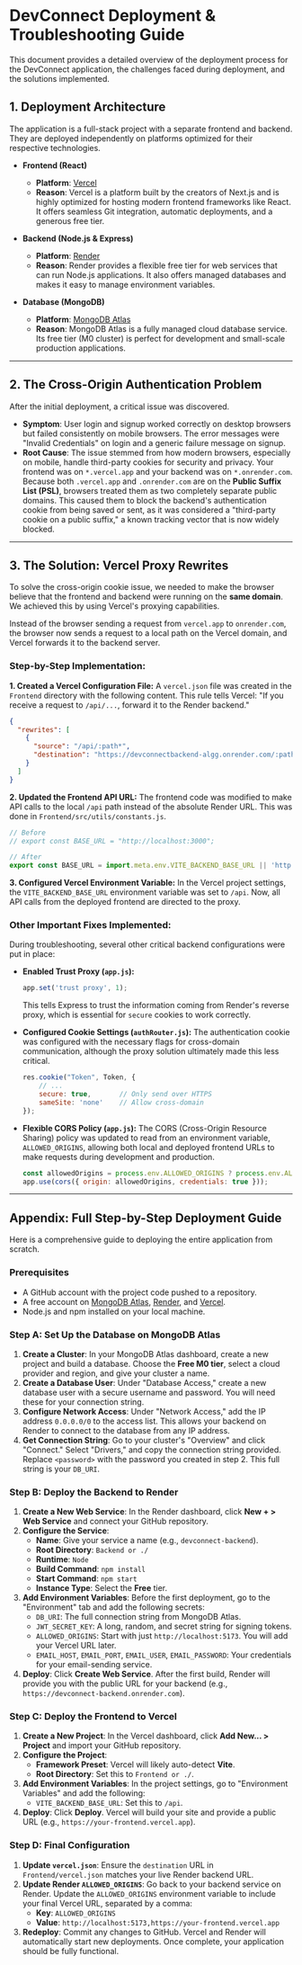 # DevConnect Deployment & Troubleshooting Guide

This document provides a detailed overview of the deployment process for the DevConnect application, the challenges faced during deployment, and the solutions implemented.

## 1. Deployment Architecture

The application is a full-stack project with a separate frontend and backend. They are deployed independently on platforms optimized for their respective technologies.

- **Frontend (React)**
  - **Platform**: [Vercel](https://vercel.com/)
  - **Reason**: Vercel is a platform built by the creators of Next.js and is highly optimized for hosting modern frontend frameworks like React. It offers seamless Git integration, automatic deployments, and a generous free tier.

- **Backend (Node.js & Express)**
  - **Platform**: [Render](https://render.com/)
  - **Reason**: Render provides a flexible free tier for web services that can run Node.js applications. It also offers managed databases and makes it easy to manage environment variables.

- **Database (MongoDB)**
  - **Platform**: [MongoDB Atlas](https://www.mongodb.com/atlas/database)
  - **Reason**: MongoDB Atlas is a fully managed cloud database service. Its free tier (M0 cluster) is perfect for development and small-scale production applications.

---

## 2. The Cross-Origin Authentication Problem

After the initial deployment, a critical issue was discovered.

- **Symptom**: User login and signup worked correctly on desktop browsers but failed consistently on mobile browsers. The error messages were "Invalid Credentials" on login and a generic failure message on signup.
- **Root Cause**: The issue stemmed from how modern browsers, especially on mobile, handle third-party cookies for security and privacy. Your frontend was on `*.vercel.app` and your backend was on `*.onrender.com`. Because both `.vercel.app` and `.onrender.com` are on the **Public Suffix List (PSL)**, browsers treated them as two completely separate public domains. This caused them to block the backend's authentication cookie from being saved or sent, as it was considered a "third-party cookie on a public suffix," a known tracking vector that is now widely blocked.

---

## 3. The Solution: Vercel Proxy Rewrites

To solve the cross-origin cookie issue, we needed to make the browser believe that the frontend and backend were running on the **same domain**. We achieved this by using Vercel's proxying capabilities.

Instead of the browser sending a request from `vercel.app` to `onrender.com`, the browser now sends a request to a local path on the Vercel domain, and Vercel forwards it to the backend server.

### Step-by-Step Implementation:

**1. Created a Vercel Configuration File:**
A `vercel.json` file was created in the `Frontend` directory with the following content. This rule tells Vercel: "If you receive a request to `/api/...`, forward it to the Render backend."

```json
{
  "rewrites": [
    {
      "source": "/api/:path*",
      "destination": "https://devconnectbackend-algg.onrender.com/:path*"
    }
  ]
}
```

**2. Updated the Frontend API URL:**
The frontend code was modified to make API calls to the local `/api` path instead of the absolute Render URL. This was done in `Frontend/src/utils/constants.js`.

```javascript
// Before
// export const BASE_URL = "http://localhost:3000";

// After
export const BASE_URL = import.meta.env.VITE_BACKEND_BASE_URL || 'http://localhost:3000';
```

**3. Configured Vercel Environment Variable:**
In the Vercel project settings, the `VITE_BACKEND_BASE_URL` environment variable was set to `/api`. Now, all API calls from the deployed frontend are directed to the proxy.

### Other Important Fixes Implemented:

During troubleshooting, several other critical backend configurations were put in place:

- **Enabled Trust Proxy (`app.js`):**
  ```javascript
  app.set('trust proxy', 1);
  ```
  This tells Express to trust the information coming from Render's reverse proxy, which is essential for `secure` cookies to work correctly.

- **Configured Cookie Settings (`authRouter.js`):**
  The authentication cookie was configured with the necessary flags for cross-domain communication, although the proxy solution ultimately made this less critical.
  ```javascript
  res.cookie("Token", Token, {
      // ...
      secure: true,       // Only send over HTTPS
      sameSite: 'none'    // Allow cross-domain
  });
  ```

- **Flexible CORS Policy (`app.js`):**
  The CORS (Cross-Origin Resource Sharing) policy was updated to read from an environment variable, `ALLOWED_ORIGINS`, allowing both local and deployed frontend URLs to make requests during development and production.
  ```javascript
  const allowedOrigins = process.env.ALLOWED_ORIGINS ? process.env.ALLOWED_ORIGINS.split(',') : [];
  app.use(cors({ origin: allowedOrigins, credentials: true }));
  ```

---

## Appendix: Full Step-by-Step Deployment Guide

Here is a comprehensive guide to deploying the entire application from scratch.

### Prerequisites

*   A GitHub account with the project code pushed to a repository.
*   A free account on [MongoDB Atlas](https://www.mongodb.com/atlas/database), [Render](https://render.com/), and [Vercel](https://vercel.com/).
*   Node.js and npm installed on your local machine.

### Step A: Set Up the Database on MongoDB Atlas

1.  **Create a Cluster**: In your MongoDB Atlas dashboard, create a new project and build a database. Choose the **Free M0 tier**, select a cloud provider and region, and give your cluster a name.
2.  **Create a Database User**: Under "Database Access," create a new database user with a secure username and password. You will need these for your connection string.
3.  **Configure Network Access**: Under "Network Access," add the IP address `0.0.0.0/0` to the access list. This allows your backend on Render to connect to the database from any IP address.
4.  **Get Connection String**: Go to your cluster's "Overview" and click "Connect." Select "Drivers," and copy the connection string provided. Replace `<password>` with the password you created in step 2. This full string is your `DB_URI`.

### Step B: Deploy the Backend to Render

1.  **Create a New Web Service**: In the Render dashboard, click **New + > Web Service** and connect your GitHub repository.
2.  **Configure the Service**:
    *   **Name**: Give your service a name (e.g., `devconnect-backend`).
    *   **Root Directory**: `Backend or ./`
    *   **Runtime**: `Node`
    *   **Build Command**: `npm install`
    *   **Start Command**: `npm start`
    *   **Instance Type**: Select the **Free** tier.
3.  **Add Environment Variables**: Before the first deployment, go to the "Environment" tab and add the following secrets:
    *   `DB_URI`: The full connection string from MongoDB Atlas.
    *   `JWT_SECRET_KEY`: A long, random, and secret string for signing tokens.
    *   `ALLOWED_ORIGINS`: Start with just `http://localhost:5173`. You will add your Vercel URL later.
    *   `EMAIL_HOST`, `EMAIL_PORT`, `EMAIL_USER`, `EMAIL_PASSWORD`: Your credentials for your email-sending service.
4.  **Deploy**: Click **Create Web Service**. After the first build, Render will provide you with the public URL for your backend (e.g., `https://devconnect-backend.onrender.com`).

### Step C: Deploy the Frontend to Vercel

1.  **Create a New Project**: In the Vercel dashboard, click **Add New... > Project** and import your GitHub repository.
2.  **Configure the Project**:
    *   **Framework Preset**: Vercel will likely auto-detect **Vite**.
    *   **Root Directory**: Set this to `Frontend or ./`.
3.  **Add Environment Variables**: In the project settings, go to "Environment Variables" and add the following:
    *   `VITE_BACKEND_BASE_URL`: Set this to `/api`.
4.  **Deploy**: Click **Deploy**. Vercel will build your site and provide a public URL (e.g., `https://your-frontend.vercel.app`).

### Step D: Final Configuration

1.  **Update `vercel.json`**: Ensure the `destination` URL in `Frontend/vercel.json` matches your live Render backend URL.
2.  **Update Render `ALLOWED_ORIGINS`**: Go back to your backend service on Render. Update the `ALLOWED_ORIGINS` environment variable to include your final Vercel URL, separated by a comma:
    *   **Key**: `ALLOWED_ORIGINS`
    *   **Value**: `http://localhost:5173,https://your-frontend.vercel.app`
3.  **Redeploy**: Commit any changes to GitHub. Vercel and Render will automatically start new deployments. Once complete, your application should be fully functional.
